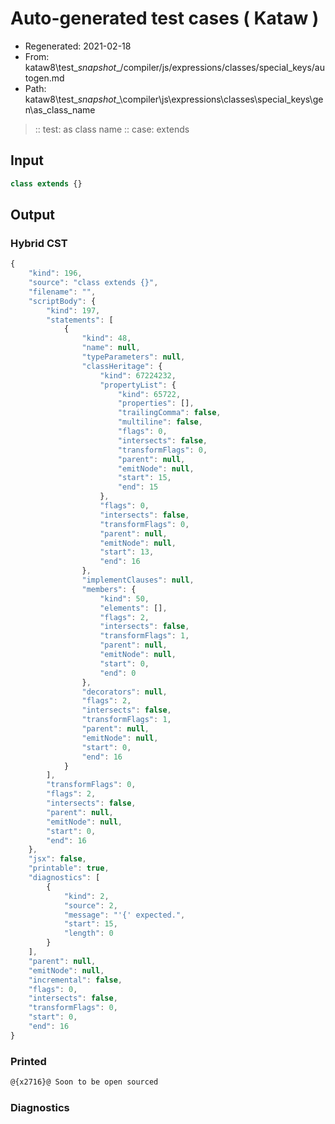 # Auto-generated test cases ( Kataw )
- Regenerated: 2021-02-18
- From: kataw8\test\__snapshot__/compiler/js/expressions/classes/special_keys/autogen.md
- Path: kataw8\test\__snapshot__\compiler\js\expressions\classes\special_keys\gen\as_class_name
> :: test: as class name
> :: case: extends
## Input

`````js
class extends {}
`````

## Output


### Hybrid CST


```javascript
{
    "kind": 196,
    "source": "class extends {}",
    "filename": "",
    "scriptBody": {
        "kind": 197,
        "statements": [
            {
                "kind": 48,
                "name": null,
                "typeParameters": null,
                "classHeritage": {
                    "kind": 67224232,
                    "propertyList": {
                        "kind": 65722,
                        "properties": [],
                        "trailingComma": false,
                        "multiline": false,
                        "flags": 0,
                        "intersects": false,
                        "transformFlags": 0,
                        "parent": null,
                        "emitNode": null,
                        "start": 15,
                        "end": 15
                    },
                    "flags": 0,
                    "intersects": false,
                    "transformFlags": 0,
                    "parent": null,
                    "emitNode": null,
                    "start": 13,
                    "end": 16
                },
                "implementClauses": null,
                "members": {
                    "kind": 50,
                    "elements": [],
                    "flags": 2,
                    "intersects": false,
                    "transformFlags": 1,
                    "parent": null,
                    "emitNode": null,
                    "start": 0,
                    "end": 0
                },
                "decorators": null,
                "flags": 2,
                "intersects": false,
                "transformFlags": 1,
                "parent": null,
                "emitNode": null,
                "start": 0,
                "end": 16
            }
        ],
        "transformFlags": 0,
        "flags": 2,
        "intersects": false,
        "parent": null,
        "emitNode": null,
        "start": 0,
        "end": 16
    },
    "jsx": false,
    "printable": true,
    "diagnostics": [
        {
            "kind": 2,
            "source": 2,
            "message": "'{' expected.",
            "start": 15,
            "length": 0
        }
    ],
    "parent": null,
    "emitNode": null,
    "incremental": false,
    "flags": 0,
    "intersects": false,
    "transformFlags": 0,
    "start": 0,
    "end": 16
}
```

### Printed


```javascript
@{x2716}@ Soon to be open sourced
```

### Diagnostics


```javascript

```

